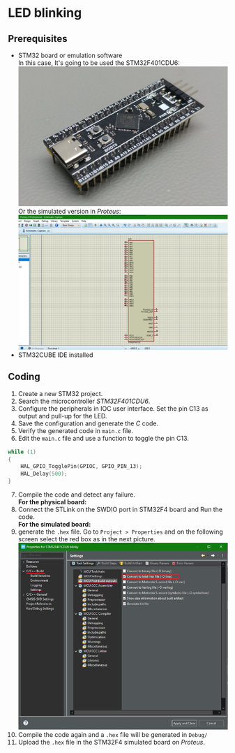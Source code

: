 # LED blinking
## Prerequisites
 - STM32 board or emulation software  
    In this case, It's going to be used the STM32F401CDU6:
    ![stm32f401cd board](./img/STM32F401CCU6_WeAct_Black_Pill_V1.2-1.jpg)
    Or the simulated version in *Proteus*:
    ![stm32f401cd proteus](./img/STM32F401CD_proteus.jpg)
 - STM32CUBE IDE installed
## Coding
1. Create a new STM32 project.
2. Search the microcontroller *STM32F401CDU6*.
3. Configure the peripherals in IOC user interface. Set the pin C13 as output and pull-up for the LED.
4. Save the configuration and generate the *C* code.
5. Verify the generated code in `main.c` file.  
6. Edit the `main.c` file and use a function to toggle the pin C13.
  ```C
  while (1)
  {
	  HAL_GPIO_TogglePin(GPIOC, GPIO_PIN_13);
	  HAL_Delay(500);
  } 
  ```
7. Compile the code and detect any failure.  
  **For the physical board:**  
8. Connect the STLink on the SWDIO port in STM32F4 board and Run the code.  
  **For the simulated board:**
9. generate the `.hex` file. Go to `Project > Properties` and on the following screen select the red box as in the  next picture.  
  ![stm32f401cd proteus](./img/generate-hex-file.png)
10. Compile the code again and a `.hex` file will be generated in `Debug/`
11. Upload the `.hex` file in the STM32F4 simulated board on *Proteus*.